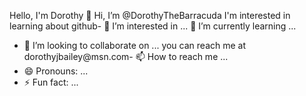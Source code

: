 Hello, I'm Dorothy 👋 Hi, I’m @DorothyTheBarracuda
I'm interested in learning about github- 👀 I’m interested in ...
🌱 I’m currently learning ...
- 💞️ I’m looking to collaborate on ...
you can reach me at dorothyjbailey@msn.com- 📫 How to reach me ...
- 😄 Pronouns: ...
- ⚡ Fun fact: ...

<!---
DorothyTheBarracuda/DorothyTheBarracuda is a ✨ special ✨ repository because its `README.md` (this file) appears on your GitHub profile.
You can click the Preview link to take a look at your changes.
--->
